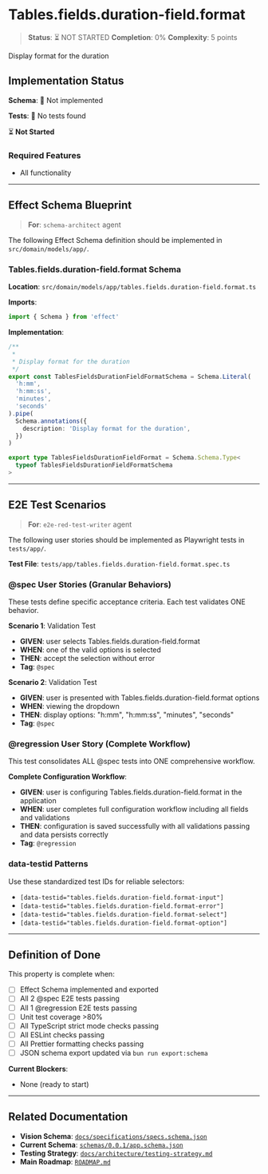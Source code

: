 # Tables.fields.duration-field.format

> **Status**: ⏳ NOT STARTED
> **Completion**: 0%
> **Complexity**: 5 points

Display format for the duration

## Implementation Status

**Schema**: 🔴 Not implemented

**Tests**: 🔴 No tests found

⏳ **Not Started**

### Required Features

- All functionality

---

## Effect Schema Blueprint

> **For**: `schema-architect` agent

The following Effect Schema definition should be implemented in `src/domain/models/app/`.

### Tables.fields.duration-field.format Schema

**Location**: `src/domain/models/app/tables.fields.duration-field.format.ts`

**Imports**:

```typescript
import { Schema } from 'effect'
```

**Implementation**:

```typescript
/**
 *
 * Display format for the duration
 */
export const TablesFieldsDurationFieldFormatSchema = Schema.Literal(
  'h:mm',
  'h:mm:ss',
  'minutes',
  'seconds'
).pipe(
  Schema.annotations({
    description: 'Display format for the duration',
  })
)

export type TablesFieldsDurationFieldFormat = Schema.Schema.Type<
  typeof TablesFieldsDurationFieldFormatSchema
>
```

---

## E2E Test Scenarios

> **For**: `e2e-red-test-writer` agent

The following user stories should be implemented as Playwright tests in `tests/app/`.

**Test File**: `tests/app/tables.fields.duration-field.format.spec.ts`

### @spec User Stories (Granular Behaviors)

These tests define specific acceptance criteria. Each test validates ONE behavior.

**Scenario 1**: Validation Test

- **GIVEN**: user selects Tables.fields.duration-field.format
- **WHEN**: one of the valid options is selected
- **THEN**: accept the selection without error
- **Tag**: `@spec`

**Scenario 2**: Validation Test

- **GIVEN**: user is presented with Tables.fields.duration-field.format options
- **WHEN**: viewing the dropdown
- **THEN**: display options: "h:mm", "h:mm:ss", "minutes", "seconds"
- **Tag**: `@spec`

### @regression User Story (Complete Workflow)

This test consolidates ALL @spec tests into ONE comprehensive workflow.

**Complete Configuration Workflow**:

- **GIVEN**: user is configuring Tables.fields.duration-field.format in the application
- **WHEN**: user completes full configuration workflow including all fields and validations
- **THEN**: configuration is saved successfully with all validations passing and data persists correctly
- **Tag**: `@regression`

### data-testid Patterns

Use these standardized test IDs for reliable selectors:

- `[data-testid="tables.fields.duration-field.format-input"]`
- `[data-testid="tables.fields.duration-field.format-error"]`
- `[data-testid="tables.fields.duration-field.format-select"]`
- `[data-testid="tables.fields.duration-field.format-option"]`

---

## Definition of Done

This property is complete when:

- [ ] Effect Schema implemented and exported
- [ ] All 2 @spec E2E tests passing
- [ ] All 1 @regression E2E tests passing
- [ ] Unit test coverage >80%
- [ ] All TypeScript strict mode checks passing
- [ ] All ESLint checks passing
- [ ] All Prettier formatting checks passing
- [ ] JSON schema export updated via `bun run export:schema`

**Current Blockers**:

- None (ready to start)

---

## Related Documentation

- **Vision Schema**: [`docs/specifications/specs.schema.json`](../specs.schema.json)
- **Current Schema**: [`schemas/0.0.1/app.schema.json`](../../schemas/0.0.1/app.schema.json)
- **Testing Strategy**: [`docs/architecture/testing-strategy.md`](../../architecture/testing-strategy.md)
- **Main Roadmap**: [`ROADMAP.md`](../../../ROADMAP.md)
